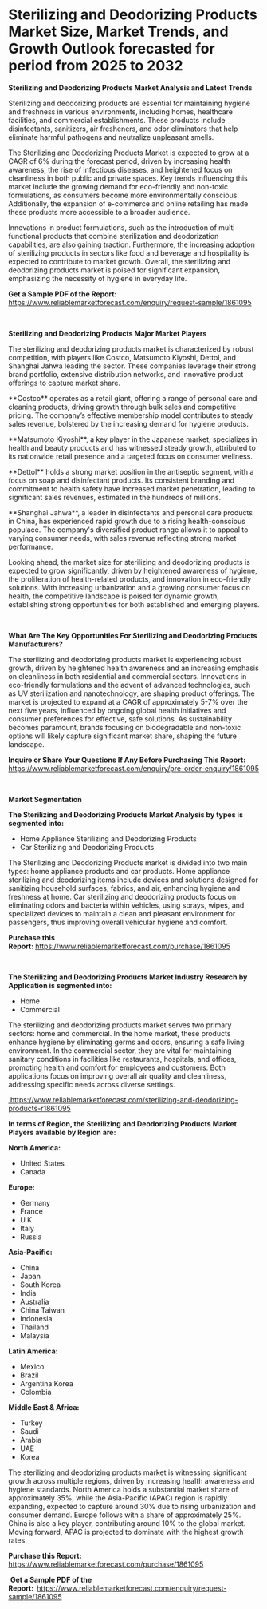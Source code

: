 <p><h1>Sterilizing and Deodorizing Products Market Size, Market Trends, and Growth Outlook forecasted for period from 2025 to 2032</h1></p><p><strong>Sterilizing and Deodorizing Products Market Analysis and Latest Trends</strong></p>
<p><p>Sterilizing and deodorizing products are essential for maintaining hygiene and freshness in various environments, including homes, healthcare facilities, and commercial establishments. These products include disinfectants, sanitizers, air fresheners, and odor eliminators that help eliminate harmful pathogens and neutralize unpleasant smells.</p><p>The Sterilizing and Deodorizing Products Market is expected to grow at a CAGR of 6% during the forecast period, driven by increasing health awareness, the rise of infectious diseases, and heightened focus on cleanliness in both public and private spaces. Key trends influencing this market include the growing demand for eco-friendly and non-toxic formulations, as consumers become more environmentally conscious. Additionally, the expansion of e-commerce and online retailing has made these products more accessible to a broader audience.</p><p>Innovations in product formulations, such as the introduction of multi-functional products that combine sterilization and deodorization capabilities, are also gaining traction. Furthermore, the increasing adoption of sterilizing products in sectors like food and beverage and hospitality is expected to contribute to market growth. Overall, the sterilizing and deodorizing products market is poised for significant expansion, emphasizing the necessity of hygiene in everyday life.</p></p>
<p><strong>Get a Sample PDF of the Report:&nbsp;</strong> <a href="https://www.reliablemarketforecast.com/enquiry/request-sample/1861095?utm_campaign=3218&utm_medium=2&utm_source=Github&utm_content=ia&utm_term=15042025&utm_id=sterilizing-and-deodorizing-products">https://www.reliablemarketforecast.com/enquiry/request-sample/1861095</a></p>
<p>&nbsp;</p>
<p><strong>Sterilizing and Deodorizing Products Major Market Players</strong></p>
<p><p>The sterilizing and deodorizing products market is characterized by robust competition, with players like Costco, Matsumoto Kiyoshi, Dettol, and Shanghai Jahwa leading the sector. These companies leverage their strong brand portfolio, extensive distribution networks, and innovative product offerings to capture market share.</p><p>**Costco** operates as a retail giant, offering a range of personal care and cleaning products, driving growth through bulk sales and competitive pricing. The company’s effective membership model contributes to steady sales revenue, bolstered by the increasing demand for hygiene products.</p><p>**Matsumoto Kiyoshi**, a key player in the Japanese market, specializes in health and beauty products and has witnessed steady growth, attributed to its nationwide retail presence and a targeted focus on consumer wellness.</p><p>**Dettol** holds a strong market position in the antiseptic segment, with a focus on soap and disinfectant products. Its consistent branding and commitment to health safety have increased market penetration, leading to significant sales revenues, estimated in the hundreds of millions.</p><p>**Shanghai Jahwa**, a leader in disinfectants and personal care products in China, has experienced rapid growth due to a rising health-conscious populace. The company's diversified product range allows it to appeal to varying consumer needs, with sales revenue reflecting strong market performance.</p><p>Looking ahead, the market size for sterilizing and deodorizing products is expected to grow significantly, driven by heightened awareness of hygiene, the proliferation of health-related products, and innovation in eco-friendly solutions. With increasing urbanization and a growing consumer focus on health, the competitive landscape is poised for dynamic growth, establishing strong opportunities for both established and emerging players.</p></p>
<p>&nbsp;</p>
<p><strong>What Are The Key Opportunities For Sterilizing and Deodorizing Products Manufacturers?</strong></p>
<p><p>The sterilizing and deodorizing products market is experiencing robust growth, driven by heightened health awareness and an increasing emphasis on cleanliness in both residential and commercial sectors. Innovations in eco-friendly formulations and the advent of advanced technologies, such as UV sterilization and nanotechnology, are shaping product offerings. The market is projected to expand at a CAGR of approximately 5-7% over the next five years, influenced by ongoing global health initiatives and consumer preferences for effective, safe solutions. As sustainability becomes paramount, brands focusing on biodegradable and non-toxic options will likely capture significant market share, shaping the future landscape.</p></p>
<p><strong>Inquire or Share Your Questions If Any Before Purchasing This Report:</strong> <a href="https://www.reliablemarketforecast.com/enquiry/pre-order-enquiry/1861095?utm_campaign=3218&utm_medium=2&utm_source=Github&utm_content=ia&utm_term=15042025&utm_id=sterilizing-and-deodorizing-products">https://www.reliablemarketforecast.com/enquiry/pre-order-enquiry/1861095</a></p>
<p>&nbsp;</p>
<p><strong>Market Segmentation</strong></p>
<p><strong>The Sterilizing and Deodorizing Products Market Analysis by types is segmented into:</strong></p>
<p><ul><li>Home Appliance Sterilizing and Deodorizing Products</li><li>Car Sterilizing and Deodorizing Products</li></ul></p>
<p><p>The Sterilizing and Deodorizing Products market is divided into two main types: home appliance products and car products. Home appliance sterilizing and deodorizing items include devices and solutions designed for sanitizing household surfaces, fabrics, and air, enhancing hygiene and freshness at home. Car sterilizing and deodorizing products focus on eliminating odors and bacteria within vehicles, using sprays, wipes, and specialized devices to maintain a clean and pleasant environment for passengers, thus improving overall vehicular hygiene and comfort.</p></p>
<p><strong>Purchase this Report:&nbsp;</strong><a href="https://www.reliablemarketforecast.com/purchase/1861095?utm_campaign=3218&utm_medium=2&utm_source=Github&utm_content=ia&utm_term=15042025&utm_id=sterilizing-and-deodorizing-products">https://www.reliablemarketforecast.com/purchase/1861095</a></p>
<p>&nbsp;</p>
<p><strong>The Sterilizing and Deodorizing Products Market Industry Research by Application is segmented into:</strong></p>
<p><ul><li>Home</li><li>Commercial</li></ul></p>
<p><p>The sterilizing and deodorizing products market serves two primary sectors: home and commercial. In the home market, these products enhance hygiene by eliminating germs and odors, ensuring a safe living environment. In the commercial sector, they are vital for maintaining sanitary conditions in facilities like restaurants, hospitals, and offices, promoting health and comfort for employees and customers. Both applications focus on improving overall air quality and cleanliness, addressing specific needs across diverse settings.</p></p>
<p><a href="https://www.reliablemarketforecast.com/sterilizing-and-deodorizing-products-r1861095?utm_campaign=3218&utm_medium=2&utm_source=Github&utm_content=ia&utm_term=15042025&utm_id=sterilizing-and-deodorizing-products">&nbsp;https://www.reliablemarketforecast.com/sterilizing-and-deodorizing-products-r1861095</a></p>
<p><strong>In terms of Region, the Sterilizing and Deodorizing Products Market Players available by Region are:</strong></p>
<p>
    <p> <strong> North America: </strong>
        <ul>
            <li>United States</li>
            <li>Canada</li>
        </ul>
        </p> 
    <p> <strong> Europe: </strong>
        <ul>
            <li>Germany</li>
            <li>France</li>
            <li>U.K.</li>
            <li>Italy</li>
            <li>Russia</li>
        </ul>
        </p> 
    <p> <strong> Asia-Pacific: </strong>
        <ul>
            <li>China</li>
            <li>Japan</li>
            <li>South Korea</li>
            <li>India</li>
            <li>Australia</li>
            <li>China Taiwan</li>
            <li>Indonesia</li>
            <li>Thailand</li>
            <li>Malaysia</li>
        </ul>
        </p> 
    <p> <strong> Latin America: </strong>
        <ul>
            <li>Mexico</li>
            <li>Brazil</li>
            <li>Argentina Korea</li>
            <li>Colombia</li>
        </ul>
        </p> 
    <p> <strong> Middle East & Africa: </strong>
        <ul>
            <li>Turkey</li>
            <li>Saudi</li>
            <li>Arabia</li>
            <li>UAE</li>
            <li>Korea</li>
        </ul>
    </p>
    </p>
<p><p>The sterilizing and deodorizing products market is witnessing significant growth across multiple regions, driven by increasing health awareness and hygiene standards. North America holds a substantial market share of approximately 35%, while the Asia-Pacific (APAC) region is rapidly expanding, expected to capture around 30% due to rising urbanization and consumer demand. Europe follows with a share of approximately 25%. China is also a key player, contributing around 10% to the global market. Moving forward, APAC is projected to dominate with the highest growth rates.</p></p>
<p><strong>Purchase this Report: </strong><a href="https://www.reliablemarketforecast.com/purchase/1861095?utm_campaign=3218&utm_medium=2&utm_source=Github&utm_content=ia&utm_term=15042025&utm_id=sterilizing-and-deodorizing-products">https://www.reliablemarketforecast.com/purchase/1861095</a></p>
<p>&nbsp;<strong>Get a Sample PDF of the Report:&nbsp;&nbsp;</strong><a href="https://www.reliablemarketforecast.com/enquiry/request-sample/1861095?utm_campaign=3218&utm_medium=2&utm_source=Github&utm_content=ia&utm_term=15042025&utm_id=sterilizing-and-deodorizing-products">https://www.reliablemarketforecast.com/enquiry/request-sample/1861095</a></p>
<p><strong></strong></p>
<p><p></p><p></p><p></p></p>